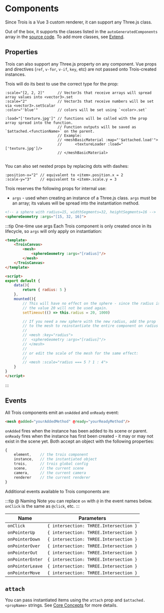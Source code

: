 # Components

Since Trois is a Vue 3 custom renderer, it can support any Three.js class. 

Out of the box, it supports the classes listed in the `autoGeneratedComponents` array in the [source code](https://github.com/troisjs/renderer-proof-of-concept/blob/main/src/renderer/components/components.ts). To add more classes, see [Extend](/renderer/components/extend).

## Properties

Trois can also support any Three.js property on any component. Vue props and directives (`ref`, `v-for`, `v-if`, `key`, etc) are not passed onto Trois-created instances. 

Trois will do its best to use the correct type for the prop:

```
:scale="[2, 2, 2]"      // Vector3s that receive arrays will spread array values into <vector3>.set
:scale="2"              // Vector3s that receive numbers will be set via <vector3>.setScalar
:color="'blue'"         // colors will be set using `<color>.set`

:load="['texture.jpg']" // functions will be called with the prop array spread into the function.
                        // Function outputs will be saved as `$attached.<functionName>` on the parent.
                        // Example:
                        // <meshBasicMaterial :map="'$attached.load'">
                        //      <textureLoader :load="['texture.jpg']/>
                        // </meshBasicMaterial>
                        
```

You can also set nested props by replacing dots with dashes:

```
:position-x="2" // equivalent to <item>.position.x = 2
:scale-y="3"    // equivalent to <item>.scale.y = 3
```

Trois reserves the following props for internal use:

* `args` - used when creating an instance of a Three.js class. `args` must be an array; its values will be spread into the instantiation method.

```html
<!-- a sphere with radius=15, widthSegments=32, heightSegments=16 -->
<sphereGeometry :args="[15, 32, 16]">
```

:::tip One-time use args
Each Trois component is only created once in its lifecycle, so `args` will only apply on instantiation:

```html
<template>
    <TroisCanvas>
        <mesh>
            <sphereGeometry :args="[radius]"/>
        </mesh>
    </TroisCanvas>
</template>

<script>
export default {
    data(){
        return { radius: 5 }
    },
    mounted(){
        // This will have no effect on the sphere - since the radius is 5 at instantiation, 
        // the value 20 will not be used again.
        setTimeout(() => this.radius = 20, 1000)

        // If you need a new sphere with the new radius, add the prop `:key="radius"` 
        // to the mesh to reinstantiate the entire component on radius change:
        //
        // <mesh :key="radius">
        //  <sphereGeometry :args="[radius]"/>
        // </mesh>
        //
        // or edit the scale of the mesh for the same effect:
        //
        // <mesh :scale="radius === 5 ? 1 : 4">
    }
}
</script>
```
:::

## Events

All Trois components emit an `onAdded` and `onReady` event:

```html
<mesh @added="yourAddedMethod" @ready="yourReadyMethod"/>
```

`onAdded` fires when the instance has been added to its scene or parent. `onReady` fires when the instance has first been created - it may or may not exist in the scene yet. Both accept an object with the following properties:

```js
{
    element,    // the trois component
    instance,   // the instantiated object
    trois,      // trois global config
    scene,      // the current scene
    camera,     // the current camera
    renderer    // the current renderer
}
```

Additional events available to Trois components are:

:::tip @ Naming
Note you can replace `on` with `@` in the event names below. `onClick` is the same as `@click`, etc.
:::

| Name             | Parameters                             |
| ---------------- | -------------------------------------- |
| `onClick`        | `{ intersection: THREE.Intersection }` |
| `onPointerUp`    | `{ intersection: THREE.Intersection }` |
| `onPointerDown`  | `{ intersection: THREE.Intersection }` |
| `onPointerOver`  | `{ intersection: THREE.Intersection }` |
| `onPointerOut`   | `{ intersection: THREE.Intersection }` |
| `onPointerEnter` | `{ intersection: THREE.Intersection }` |
| `onPointerLeave` | `{ intersection: THREE.Intersection }` |
| `onPointerMove`  | `{ intersection: THREE.Intersection }` |


## `attach`

You can pass instantiated items using the `attach` prop and `$attached.<propName>` strings. See [Core Concepts](/renderer/core.html#attach) for more details. 